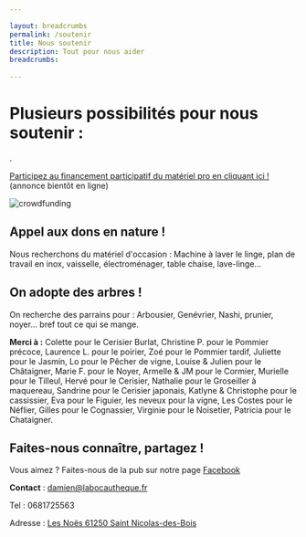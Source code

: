 ```yaml
---

layout: breadcrumbs
permalink: /soutenir
title: Nous soutenir
description: Tout pour nous aider
breadcrumbs:
  
---
```



# Plusieurs possibilités pour nous soutenir :


.

[Participez au financement participatif du matériel pro en cliquant ici !](https://www.zeste.coop/fr) (annonce bientôt en ligne)

![crowdfunding](https://damienchivialle.github.io/bocautheque/assets/img/zeste_crowdfunding_bio.png)


## Appel aux dons en nature !
Nous recherchons du matériel d'occasion :
Machine à laver le linge, plan de travail en inox, vaisselle, électroménager, table chaise, lave-linge...

## On adopte des arbres !
On recherche des parrains pour : 
Arbousier, Genévrier, Nashi, prunier, noyer... bref tout ce qui se mange.

**Merci à :**
Colette pour le Cerisier Burlat, Christine P. pour le Pommier précoce, Laurence L. pour le poirier, Zoé pour le Pommier tardif, Juliette pour le Jasmin, Lo pour le Pêcher de vigne, Louise & Julien pour le Châtaigner, Marie F. pour le Noyer, Armelle & JM pour le Cormier, Murielle pour le Tilleul, Hervé pour le Cerisier, Nathalie pour le Groseiller à maquereau, Sandrine pour le Cerisier japonais, Katlyne & Christophe pour le cassissier, Eva pour le Figuier, les neveux pour la vigne, Les Costes pour le Néflier, Gilles pour le Cognassier, Virginie pour le Noisetier, Patricia pour le Chataigner.


## Faites-nous connaître, partagez !
Vous aimez ? Faites-nous de la pub sur notre page [Facebook](https://www.facebook.com/labocautheque)

**Contact** : damien@labocautheque.fr

Tel : 0681725563

Adresse : [Les Noës 61250 Saint Nicolas-des-Bois](https://www.google.com/maps/place/Les+No%C3%ABs,+61250+Saint-Nicolas-des-Bois/data=!4m2!3m1!1s0x4809e20eb4ca68c7:0xa1bfde62ea680501?sa=X&ved=2ahUKEwjbtbakwaT1AhWHBGMBHYHHDksQ8gF6BAgPEAE)

